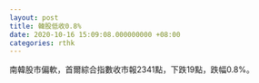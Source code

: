 ```yaml
---
layout: post
title: 韓股低收0.8%
date: 2020-10-16 15:09:08.000000000 +08:00
categories: rthk
---
```


南韓股市偏軟，首爾綜合指數收市報2341點，下跌19點，跌幅0.8%。

